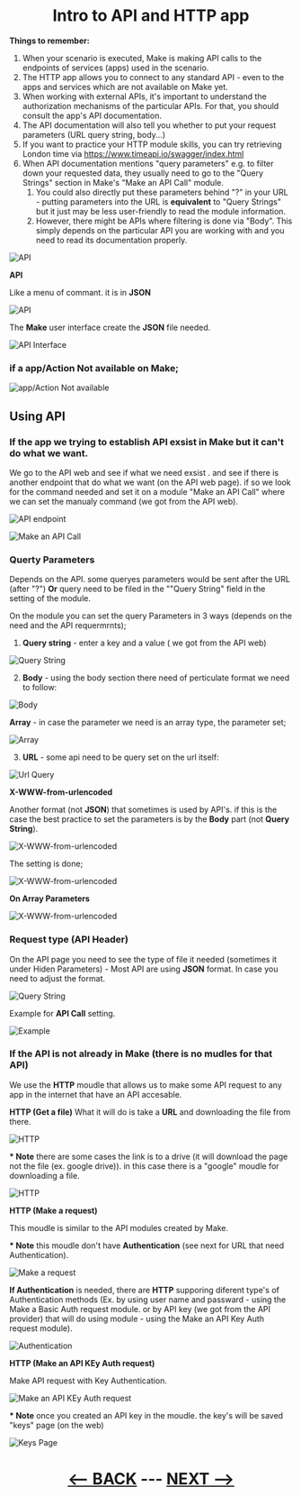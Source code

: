 <div align="center">

# Intro to API and HTTP app


</div>

__Things to remember:__

1. When your scenario is executed, Make is making API calls to the endpoints of services (apps) used in the scenario.
2. The HTTP app allows you to connect to any standard API - even to the apps and services which are not available on Make yet.
3. When working with external APIs, it's important to understand the authorization mechanisms of the particular APIs. For that, you should consult the app's API documentation.
4. The API documentation will also tell you whether to put your request parameters (URL query string, body...)
5. If you want to practice your HTTP module skills, you can try retrieving London time via https://www.timeapi.io/swagger/index.html
6. When API documentation mentions "query parameters" e.g. to filter down your requested data, they usually need to go to the "Query Strings" section in Make's "Make an API Call" module.
   1. You could also directly put these parameters behind "?" in your URL - putting parameters into the URL is __equivalent__ to "Query Strings" but it just may be less user-friendly to read the module information.
   2. However, there might be APIs where filtering is done via "Body". This simply depends on the particular API you are working with and you need to read its documentation properly.
  
   
![API](pic/l3introtoapi.gif)

__API__ 

Like a menu of commant. it is in __JSON__

![API](pic/l3introtoapi1.gif)



The __Make__ user interface create the __JSON__ file needed.

![API Interface](pic/l3introtoapiinterface.gif)

### if a app/Action Not available on Make;

![app/Action Not available](pic/l3introtoapinotavailable.gif)

## Using API

### If the app we trying to establish API exsist in Make but it can't do what we want.

We go to the API web and see if what we need exsist . and see if there is another endpoint that do what we want (on the API web page).  if so we look for the command needed and set it on a module "Make an API Call" where we can set the manualy command (we got from the API web).
   
![API endpoint](pic/l3introtoapiendpoint.gif)

![Make an API Call](pic/l3introtoapimakecall.gif)

### Querty Parameters

Depends on the API. some queryes parameters would be sent after the URL (after "?") __Or__  query need to be filed in the ""Query String" field in the setting of the module.

On the module you can set the query Parameters in 3 ways (depends on the need and the API requermrnts);
1. __Query string__ -  enter a key and a value ( we got from the API web)

![Query String](pic/l3introtoapistring.gif)

2. __Body__ - using the body section there need of perticulate format we need to follow:

![Body](pic/l3introtoapibody.gif)

__Array__ - in case the parameter we need is an array type, the parameter set;

![Array](pic/l3introtoapiarray.gif)

3. __URL__ - some api need to be query set on the url itself:
   
![Url Query](pic/l3introtoapiurl.gif)

__X-WWW-from-urlencoded__

Another format (not __JSON__) that sometimes is used by API's. if this is the case the best practice to set the parameters is by the __Body__ part (not __Query String__).

![X-WWW-from-urlencoded](pic/l3introtoapiwwwform.gif)

The setting is done;

![X-WWW-from-urlencoded](pic/l3introtoapiwwwform.gif)

__On Array Parameters__

![X-WWW-from-urlencoded](pic/l3introtoapiwwwarray.gif)

### Request type (API Header)

On the  API page you need to see the type of file it needed (sometimes it under Hiden Parameters) - Most API are using __JSON__ format. 
In case you need to adjust the format.

![Query String](pic/l3introtoapiwwwformformat.gif)

Example for __API Call__ setting.

![Example](pic/l3introtoapiexample.gif)

### If the API is not already in Make (there is no mudles for that API)

We use the __HTTP__ moudle that allows us to make some API request to any app in the internet that have an API accesable.

__HTTP (Get a file)__
What it will do is take a __URL__ and downloading the file from there.

![HTTP](pic/l3introtoapihttp.gif)

__* Note__ there are some cases the link is to a drive (it will download the page not the file (ex. google drive)). in this case there is a "google" moudle for downloading a file.

![HTTP](pic/l3introtoapigoogle.gif)

__HTTP (Make a request)__

This moudle is similar to the API modules created by Make.

__* Note__ this moudle don't have __Authentication__ (see next for URL that need Authentication).

![Make a request](pic/l3introtoapihttpmake.gif)

__If Authentication__ is needed, there are __HTTP__ supporing diferent type's of Authentication methods (Ex. by using user name and passward - using the Make a Basic Auth request module. or by API key (we got from the API provider) that will do using module - using the Make an API Key Auth request module).

![Authentication](pic/l3introtoapiautentication.gif)

__HTTP (Make an API KEy Auth request)__

Make API request with Key Authentication.

![Make an API KEy Auth request](pic/l3introtoapiapireq.gif)

__* Note__ once you created an API key in the moudle. the key's will be saved "keys" page (on the web)

![Keys Page](pic/l3introtoapikeypage.gif)

<div align="center">
  
# [<-- BACK](l3managingconnections.md) --- [NEXT -->](l3gettinghelp.md)
</div>
